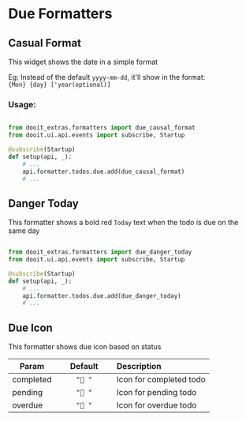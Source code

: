 # Due Formatters

## Casual Format

This widget shows the date in a simple format

Eg: Instead of the default `yyyy-mm-dd`, it'll show in the format: \
`{Mon} {day} ['year(optional)]`

### Usage:

```python

from dooit_extras.formatters import due_causal_format
from dooit.ui.api.events import subscribe, Startup

@subscribe(Startup)
def setup(api, _):
    # ...
    api.formatter.todos.due.add(due_causal_format)
    # ...
```


## Danger Today

This formatter shows a bold red `Today` text when the todo is due on the same day

```python

from dooit_extras.formatters import due_danger_today
from dooit.ui.api.events import subscribe, Startup

@subscribe(Startup)
def setup(api, _):
    # ...
    api.formatter.todos.due.add(due_danger_today)
    # ...
```

## Due Icon

This formatter shows due icon based on status

| Param|<div style="width: 100px">Default</div> |Description|
| ------------- | :----------------:  | :----------------------------------------------------------------------------------------|
| completed     |  `"󰃯 "`             | Icon for completed todo                                                                  |
| pending       |  `"󰃰 "`             | Icon for pending todo                                                                    |
| overdue       |  `" "`             | Icon for overdue todo                                                                    |
